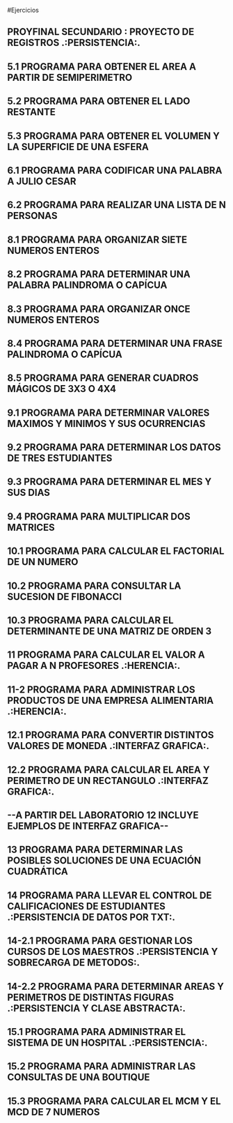 #Ejercicios

<h2>PROYFINAL SECUNDARIO : PROYECTO DE REGISTROS .:PERSISTENCIA:.</h2>
<h2>5.1 PROGRAMA PARA OBTENER EL AREA A PARTIR DE SEMIPERIMETRO</h2>
<h2>5.2 PROGRAMA PARA OBTENER EL LADO RESTANTE</h2>
<h2>5.3 PROGRAMA PARA OBTENER EL VOLUMEN Y LA SUPERFICIE DE UNA ESFERA</h2>
<h2>6.1 PROGRAMA PARA CODIFICAR UNA PALABRA A JULIO CESAR</h2>
<h2>6.2 PROGRAMA PARA REALIZAR UNA LISTA DE N PERSONAS</h2>
<h2>8.1 PROGRAMA PARA ORGANIZAR SIETE NUMEROS ENTEROS</h2>
<h2>8.2 PROGRAMA PARA DETERMINAR UNA PALABRA PALINDROMA O CAPÍCUA</h2>
<h2>8.3 PROGRAMA PARA ORGANIZAR ONCE NUMEROS ENTEROS</h2>
<h2>8.4 PROGRAMA PARA DETERMINAR UNA FRASE PALINDROMA O CAPÍCUA</h2>
<h2>8.5 PROGRAMA PARA GENERAR CUADROS MÁGICOS DE 3X3 O 4X4</h2>
<h2>9.1 PROGRAMA PARA DETERMINAR VALORES MAXIMOS Y MINIMOS Y SUS OCURRENCIAS</h2>
<h2>9.2 PROGRAMA PARA DETERMINAR LOS DATOS DE TRES ESTUDIANTES</h2>
<h2>9.3 PROGRAMA PARA DETERMINAR EL MES Y SUS DIAS</h2>
<h2>9.4 PROGRAMA PARA MULTIPLICAR DOS MATRICES</h2>
<h2>10.1 PROGRAMA PARA CALCULAR EL FACTORIAL DE UN NUMERO</h2>
<h2>10.2 PROGRAMA PARA CONSULTAR LA SUCESION DE FIBONACCI</h2>
<h2>10.3 PROGRAMA PARA CALCULAR EL DETERMINANTE DE UNA MATRIZ DE ORDEN 3</h2>
<h2>11 PROGRAMA PARA CALCULAR EL VALOR A PAGAR A N PROFESORES .:HERENCIA:.</h2>
<h2>11-2 PROGRAMA PARA ADMINISTRAR LOS PRODUCTOS DE UNA EMPRESA ALIMENTARIA .:HERENCIA:.</h2>
<h2>12.1 PROGRAMA PARA CONVERTIR DISTINTOS VALORES DE MONEDA .:INTERFAZ GRAFICA:.</h2>
<h2>12.2 PROGRAMA PARA CALCULAR EL AREA Y PERIMETRO DE UN RECTANGULO  .:INTERFAZ GRAFICA:.</h2>
<h2> --A PARTIR DEL LABORATORIO 12 INCLUYE EJEMPLOS DE INTERFAZ GRAFICA-- </h2>
<h2>13 PROGRAMA PARA DETERMINAR LAS POSIBLES SOLUCIONES DE UNA ECUACIÓN CUADRÁTICA </h2>
<h2>14 PROGRAMA PARA LLEVAR EL CONTROL DE CALIFICACIONES DE ESTUDIANTES .:PERSISTENCIA DE DATOS POR TXT:.</h2>
<h2>14-2.1 PROGRAMA PARA GESTIONAR LOS CURSOS DE LOS MAESTROS .:PERSISTENCIA Y SOBRECARGA DE METODOS:. </h2>
<h2>14-2.2 PROGRAMA PARA DETERMINAR AREAS Y PERIMETROS DE DISTINTAS FIGURAS .:PERSISTENCIA Y CLASE ABSTRACTA:.</h2>
<h2>15.1 PROGRAMA PARA ADMINISTRAR EL SISTEMA DE UN HOSPITAL .:PERSISTENCIA:. </h2>
<h2>15.2 PROGRAMA PARA ADMINISTRAR LAS CONSULTAS DE UNA BOUTIQUE</h2>
<h2>15.3 PROGRAMA PARA CALCULAR EL MCM Y EL MCD DE 7 NUMEROS</h2>